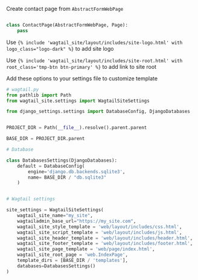 

Create contact page from `AbstractFormWebPage`
```python

class ContactPage(AbstractFormWebPage, Page):
    pass

```

Use `{% include 'wagtail_site/layout/includes/site-logo.html' with logo_class="logo-dark" %}` to add site logo

Use `{% include 'wagtail_site/layout/includes/site-root.html' with root_class='tmp-btn btn-primary' %}` to add link to site root

Add these options to your settings file to customize template

```python
# wagtail.py
from pathlib import Path
from wagtail_site.settings import WagtailSiteSettings

from django_settings.settings import DatabaseConfig, DjangoDatabases


PROJECT_DIR = Path(__file__).resolve().parent.parent

BASE_DIR = PROJECT_DIR.parent

# Database

class DatabasesSettings(DjangoDatabases):
    default = DatabaseConfig(
        engine='django.db.backends.sqlite3',
        name= BASE_DIR / "db.sqlite3"
    )


# Wagtail settings

site_settings = WagtailSiteSettings(
    wagtail_site_name="my_site",
    wagtailadmin_base_url="https://my_site.com",
    wagtail_site_style_template = 'web/layout/includes/css.html',
    wagtail_site_script_template = 'web/layout/includes/js.html',
    wagtail_site_header_template = 'web/layout/includes/header.html',
    wagtail_site_footer_template = 'web/layout/includes/footer.html',
    wagtail_site_page_template = 'web/page/index.html',
    wagtail_site_root_page = 'web.IndexPage',
    template_dirs = [BASE_DIR / 'templates'],
    databases=DatabasesSettings()
)

```
